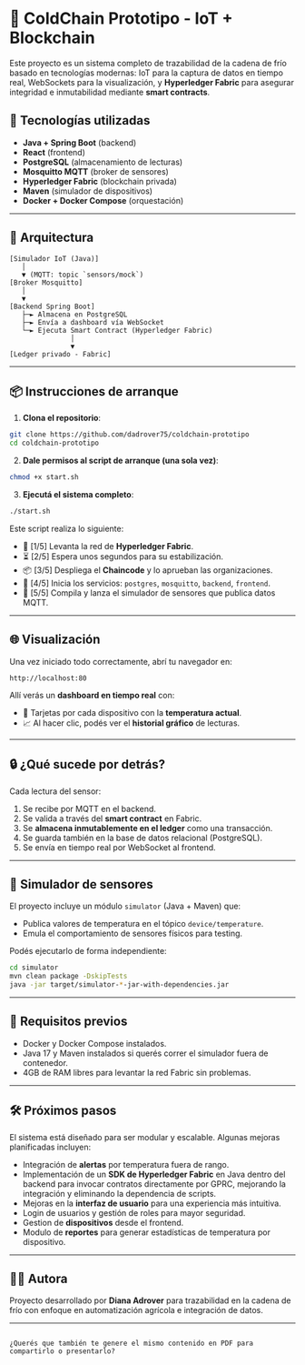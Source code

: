 
# 🧊 ColdChain Prototipo - IoT + Blockchain

Este proyecto es un sistema completo de trazabilidad de la cadena de frío basado en tecnologías modernas: IoT para la captura de datos en tiempo real, WebSockets para la visualización, y **Hyperledger Fabric** para asegurar integridad e inmutabilidad mediante **smart contracts**.

## 🚀 Tecnologías utilizadas

- **Java + Spring Boot** (backend)
- **React** (frontend)
- **PostgreSQL** (almacenamiento de lecturas)
- **Mosquitto MQTT** (broker de sensores)
- **Hyperledger Fabric** (blockchain privada)
- **Maven** (simulador de dispositivos)
- **Docker + Docker Compose** (orquestación)

---

## 🧱 Arquitectura

```text
[Simulador IoT (Java)]
   │
   ▼ (MQTT: topic `sensors/mock`)
[Broker Mosquitto]
   │
   ▼
[Backend Spring Boot]
   ├─► Almacena en PostgreSQL
   ├─► Envía a dashboard vía WebSocket
   └─► Ejecuta Smart Contract (Hyperledger Fabric)
               │
               ▼
[Ledger privado - Fabric]
````

---

## 📦 Instrucciones de arranque

1. **Clona el repositorio**:

```bash
git clone https://github.com/dadrover75/coldchain-prototipo
cd coldchain-prototipo
```

2. **Dale permisos al script de arranque (una sola vez)**:

```bash
chmod +x start.sh
```

3. **Ejecutá el sistema completo**:

```bash
./start.sh
```

Este script realiza lo siguiente:

* 📡 \[1/5] Levanta la red de **Hyperledger Fabric**.
* ⏳ \[2/5] Espera unos segundos para su estabilización.
* 📦 \[3/5] Despliega el **Chaincode** y lo aprueban las organizaciones.
* 🔗 \[4/5] Inicia los servicios: `postgres`, `mosquitto`, `backend`, `frontend`.
* 🧪 \[5/5] Compila y lanza el simulador de sensores que publica datos MQTT.

---

## 🌐 Visualización

Una vez iniciado todo correctamente, abrí tu navegador en:

```
http://localhost:80
```

Allí verás un **dashboard en tiempo real** con:

* 🔴 Tarjetas por cada dispositivo con la **temperatura actual**.
* 📈 Al hacer clic, podés ver el **historial gráfico** de lecturas.

---

## 🔒 ¿Qué sucede por detrás?

Cada lectura del sensor:

1. Se recibe por MQTT en el backend.
2. Se valida a través del **smart contract** en Fabric.
3. Se **almacena inmutablemente en el ledger** como una transacción.
4. Se guarda también en la base de datos relacional (PostgreSQL).
5. Se envía en tiempo real por WebSocket al frontend.

---

## 🧪 Simulador de sensores

El proyecto incluye un módulo `simulator` (Java + Maven) que:

* Publica valores de temperatura en el tópico `device/temperature`.
* Emula el comportamiento de sensores físicos para testing.

Podés ejecutarlo de forma independiente:

```bash
cd simulator
mvn clean package -DskipTests
java -jar target/simulator-*-jar-with-dependencies.jar
```

---

## 📌 Requisitos previos

* Docker y Docker Compose instalados.
* Java 17 y Maven instalados si querés correr el simulador fuera de contenedor.
* 4GB de RAM libres para levantar la red Fabric sin problemas.

---

## 🛠️ Próximos pasos

El sistema está diseñado para ser modular y escalable. Algunas mejoras planificadas incluyen:

* Integración de **alertas** por temperatura fuera de rango.
* Implementación de un **SDK de Hyperledger Fabric** en Java dentro del backend para invocar contratos directamente por GPRC, mejorando la integración y eliminando la dependencia de scripts.
* Mejoras en la **interfaz de usuario** para una experiencia más intuitiva.
* Login de usuarios y gestión de roles para mayor seguridad.
* Gestion de **dispositivos**  desde el frontend.
* Modulo de **reportes** para generar estadísticas de temperatura por dispositivo.

---

## 🧑‍💻 Autora

Proyecto desarrollado por **Diana Adrover** para trazabilidad en la cadena de frío con enfoque en automatización agrícola e integración de datos.

---

```

¿Querés que también te genere el mismo contenido en PDF para compartirlo o presentarlo?
```
